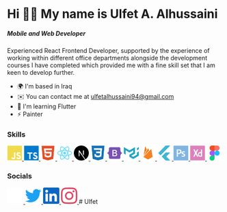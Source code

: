 # Hi 👋🏻 My name is Ulfet A. Alhussaini
##### Mobile and Web Developer


Experienced React Frontend Developer, supported by the experience of working within different office departments alongside the development courses I have completed which provided me with a fine skill set that I am keen to develop further.

- 🌍 I'm based in Iraq
- ✉️ You can contact me at [ulfetalhussaini94@gmail.com](mailto:ulfetalhussaini94@gmail.com)
- 🧠 I'm learning Flutter
- ⚡ Painter
### Skills


<a href="https://developer.mozilla.org/en-US/docs/Web/JavaScript" target="_blank" rel="noreferrer"> <img src="https://raw.githubusercontent.com/BrijenMakwana/create-github-profile/main/public/assets/Icons/skills/javascript-colored.svg" width="35" height="35" alt="JavaScript" /> </a><a href="https://www.typescriptlang.org/" target="_blank" rel="noreferrer"> <img src="https://raw.githubusercontent.com/BrijenMakwana/create-github-profile/main/public/assets/Icons/skills/typescript-colored.svg" width="35" height="35" alt="TypeScript" /> </a><a href="https://developer.mozilla.org/en-US/docs/Glossary/HTML5" target="_blank" rel="noreferrer"> <img src="https://raw.githubusercontent.com/BrijenMakwana/create-github-profile/main/public/assets/Icons/skills/html5-colored.svg" width="35" height="35" alt="HTML5" /> </a><a href="https://reactjs.org/" target="_blank" rel="noreferrer"> <img src="https://raw.githubusercontent.com/BrijenMakwana/create-github-profile/main/public/assets/Icons/skills/react-colored.svg" width="35" height="35" alt="React" /> </a><a href="https://nextjs.org/docs" target="_blank" rel="noreferrer"> <img src="https://raw.githubusercontent.com/BrijenMakwana/create-github-profile/main/public/assets/Icons/skills/nextjs-colored.svg" width="35" height="35" alt="NextJs" /> </a><a href="https://www.w3.org/TR/CSS/#css" target="_blank" rel="noreferrer"> <img src="https://raw.githubusercontent.com/BrijenMakwana/create-github-profile/main/public/assets/Icons/skills/css3-colored.svg" width="35" height="35" alt="CSS3" /> </a><a href="https://getbootstrap.com/" target="_blank" rel="noreferrer"> <img src="https://raw.githubusercontent.com/BrijenMakwana/create-github-profile/main/public/assets/Icons/skills/bootstrap-colored.svg" width="35" height="35" alt="Bootstrap" /> </a><a href="https://mui.com/" target="_blank" rel="noreferrer"> <img src="https://raw.githubusercontent.com/BrijenMakwana/create-github-profile/main/public/assets/Icons/skills/materialui-colored.svg" width="35" height="35" alt="Material UI" /> </a><a href="https://firebase.google.com/" target="_blank" rel="noreferrer"> <img src="https://raw.githubusercontent.com/BrijenMakwana/create-github-profile/main/public/assets/Icons/skills/firebase-colored.svg" width="35" height="35" alt="Firebase" /> </a><a href="https://flutter.dev/" target="_blank" rel="noreferrer"> <img src="https://raw.githubusercontent.com/BrijenMakwana/create-github-profile/main/public/assets/Icons/skills/flutter-colored.svg" width="35" height="35" alt="Flutter" /> </a><a href="https://www.adobe.com/uk/products/photoshop.html" target="_blank" rel="noreferrer"> <img src="https://raw.githubusercontent.com/BrijenMakwana/create-github-profile/main/public/assets/Icons/skills/photoshop-colored.svg" width="35" height="35" alt="Photoshop" /> </a><a href="https://www.adobe.com/uk/products/xd.html" target="_blank" rel="noreferrer"> <img src="https://raw.githubusercontent.com/BrijenMakwana/create-github-profile/main/public/assets/Icons/skills/xd-colored.svg" width="35" height="35" alt="XD" /> </a><a href="https://www.figma.com/" target="_blank" rel="noreferrer"> <img src="https://raw.githubusercontent.com/BrijenMakwana/create-github-profile/main/public/assets/Icons/skills/figma-colored.svg" width="35" height="35" alt="Figma" /> </a>

### Socials


<a href="https://github.com/ulfetalhussaini" target="_blank" rel="noreferrer"> <img src="https://raw.githubusercontent.com/BrijenMakwana/create-github-profile/main/public/assets/Icons/socials/github-dark.svg" width="38" height="38" alt="github-dark" /> </a><a href="https://twitter.com/ulfetalhussaini" target="_blank" rel="noreferrer"> <img src="https://raw.githubusercontent.com/BrijenMakwana/create-github-profile/main/public/assets/Icons/socials/twitter.svg" width="38" height="38" alt="twitter" /> </a><a href="https://www.linkedin.com/in/ulfet-alhussaini" target="_blank" rel="noreferrer"> <img src="https://raw.githubusercontent.com/BrijenMakwana/create-github-profile/main/public/assets/Icons/socials/linkedin.svg" width="38" height="38" alt="linkedin" /> </a><a href="https://instagram.com/ulfet.art94" target="_blank" rel="noreferrer"> <img src="https://raw.githubusercontent.com/BrijenMakwana/create-github-profile/main/public/assets/Icons/socials/instagram.svg" width="38" height="38" alt="instagram" /> </a># Ulfet
